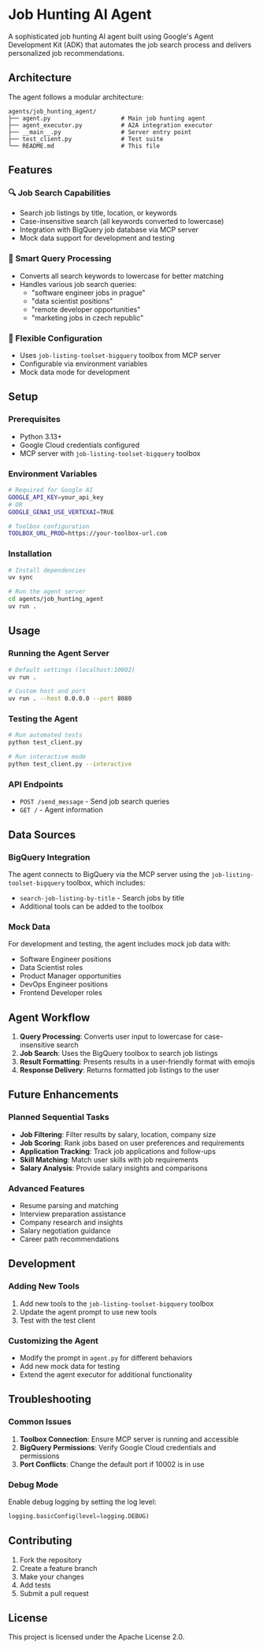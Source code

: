 # Job Hunting AI Agent

A sophisticated job hunting AI agent built using Google's Agent Development Kit (ADK) that automates the job search process and delivers personalized job recommendations.

## Architecture

The agent follows a modular architecture:

```
agents/job_hunting_agent/
├── agent.py                    # Main job hunting agent
├── agent_executor.py           # A2A integration executor
├── __main__.py                 # Server entry point
├── test_client.py              # Test suite
└── README.md                   # This file
```

## Features

### 🔍 Job Search Capabilities
- Search job listings by title, location, or keywords
- Case-insensitive search (all keywords converted to lowercase)
- Integration with BigQuery job database via MCP server
- Mock data support for development and testing

### 🎯 Smart Query Processing
- Converts all search keywords to lowercase for better matching
- Handles various job search queries:
  - "software engineer jobs in prague"
  - "data scientist positions"
  - "remote developer opportunities"
  - "marketing jobs in czech republic"

### 🔧 Flexible Configuration
- Uses `job-listing-toolset-bigquery` toolbox from MCP server
- Configurable via environment variables
- Mock data mode for development

## Setup

### Prerequisites
- Python 3.13+
- Google Cloud credentials configured
- MCP server with `job-listing-toolset-bigquery` toolbox

### Environment Variables
```bash
# Required for Google AI
GOOGLE_API_KEY=your_api_key
# OR
GOOGLE_GENAI_USE_VERTEXAI=TRUE

# Toolbox configuration
TOOLBOX_URL_PROD=https://your-toolbox-url.com
```

### Installation
```bash
# Install dependencies
uv sync

# Run the agent server
cd agents/job_hunting_agent
uv run .
```

## Usage

### Running the Agent Server
```bash
# Default settings (localhost:10002)
uv run .

# Custom host and port
uv run . --host 0.0.0.0 --port 8080
```

### Testing the Agent
```bash
# Run automated tests
python test_client.py

# Run interactive mode
python test_client.py --interactive
```

### API Endpoints
- `POST /send_message` - Send job search queries
- `GET /` - Agent information

## Data Sources

### BigQuery Integration
The agent connects to BigQuery via the MCP server using the `job-listing-toolset-bigquery` toolbox, which includes:

- `search-job-listing-by-title` - Search jobs by title
- Additional tools can be added to the toolbox

### Mock Data
For development and testing, the agent includes mock job data with:
- Software Engineer positions
- Data Scientist roles
- Product Manager opportunities
- DevOps Engineer positions
- Frontend Developer roles

## Agent Workflow

1. **Query Processing**: Converts user input to lowercase for case-insensitive search
2. **Job Search**: Uses the BigQuery toolbox to search job listings
3. **Result Formatting**: Presents results in a user-friendly format with emojis
4. **Response Delivery**: Returns formatted job listings to the user

## Future Enhancements

### Planned Sequential Tasks
- **Job Filtering**: Filter results by salary, location, company size
- **Job Scoring**: Rank jobs based on user preferences and requirements
- **Application Tracking**: Track job applications and follow-ups
- **Skill Matching**: Match user skills with job requirements
- **Salary Analysis**: Provide salary insights and comparisons

### Advanced Features
- Resume parsing and matching
- Interview preparation assistance
- Company research and insights
- Salary negotiation guidance
- Career path recommendations

## Development

### Adding New Tools
1. Add new tools to the `job-listing-toolset-bigquery` toolbox
2. Update the agent prompt to use new tools
3. Test with the test client

### Customizing the Agent
- Modify the prompt in `agent.py` for different behaviors
- Add new mock data for testing
- Extend the agent executor for additional functionality

## Troubleshooting

### Common Issues
1. **Toolbox Connection**: Ensure MCP server is running and accessible
2. **BigQuery Permissions**: Verify Google Cloud credentials and permissions
3. **Port Conflicts**: Change the default port if 10002 is in use

### Debug Mode
Enable debug logging by setting the log level:
```python
logging.basicConfig(level=logging.DEBUG)
```

## Contributing

1. Fork the repository
2. Create a feature branch
3. Make your changes
4. Add tests
5. Submit a pull request

## License

This project is licensed under the Apache License 2.0. 